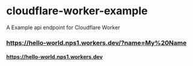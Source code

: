# cloudflare-worker-example
A Example api endpoint for Cloudflare Worker

### https://hello-world.nps1.workers.dev/?name=My%20Name
#### https://hello-world.nps1.workers.dev
